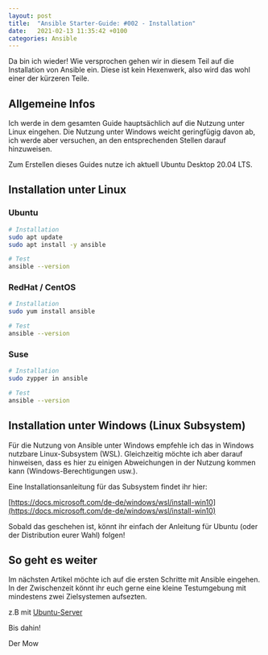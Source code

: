 ```yaml
---
layout: post
title:  "Ansible Starter-Guide: #002 - Installation"
date:   2021-02-13 11:35:42 +0100
categories: Ansible
---
```


Da bin ich wieder! Wie versprochen gehen wir in diesem Teil auf die Installation von Ansible ein. Diese ist kein Hexenwerk, also wird das wohl einer der kürzeren Teile.


## Allgemeine Infos

Ich werde in dem gesamten Guide hauptsächlich auf die Nutzung unter Linux eingehen. Die Nutzung unter Windows weicht geringfügig davon ab, ich werde aber versuchen, an den entsprechenden Stellen darauf hinzuweisen.

Zum Erstellen dieses Guides nutze ich aktuell Ubuntu Desktop 20.04 LTS.


## Installation unter Linux 

### Ubuntu

```bash
# Installation
sudo apt update
sudo apt install -y ansible

# Test
ansible --version
```


### RedHat / CentOS

```bash
# Installation
sudo yum install ansible

# Test
ansible --version

```

### Suse

```bash
# Installation
sudo zypper in ansible

# Test
ansible --version
```

<!-- excerpt-end -->

## Installation unter Windows (Linux Subsystem)

Für die Nutzung von Ansible unter Windows empfehle ich das in Windows nutzbare Linux-Subsystem (WSL). Gleichzeitig möchte ich aber darauf hinweisen, dass es hier zu einigen Abweichungen in der Nutzung kommen kann (Windows-Berechtigungen usw.).

Eine Installationsanleitung für das Subsystem findet ihr hier:

[https://docs.microsoft.com/de-de/windows/wsl/install-win10](https://docs.microsoft.com/de-de/windows/wsl/install-win10)

Sobald das geschehen ist, könnt ihr einfach der Anleitung für Ubuntu (oder der Distribution eurer Wahl) folgen!


## So geht es weiter

Im nächsten Artikel möchte ich auf die ersten Schritte mit Ansible eingehen. In der Zwischenzeit könnt ihr euch gerne eine kleine Testumgebung mit mindestens zwei Zielsystemen aufsezten. 

z.B mit [Ubuntu-Server](https://ubuntu.com/download/server)


Bis dahin!

Der Mow
